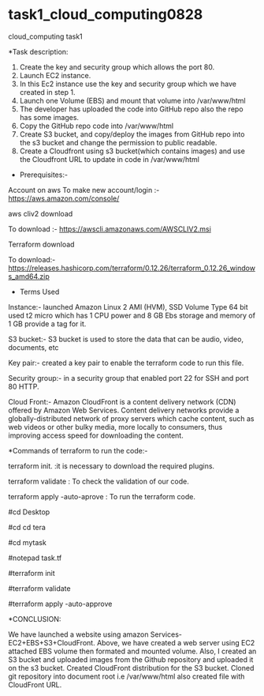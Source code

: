 # task1_cloud_computing0828
cloud_computing task1

*Task description:
1. Create the key and security group which allows the port 80.
2. Launch EC2 instance.
3. In this Ec2 instance use the key and security group which we have created in step 1.
4. Launch one Volume (EBS) and mount that volume into /var/www/html
5. The developer has uploaded the code into GitHub repo also the repo has some images.
6. Copy the GitHub repo code into /var/www/html
7. Create S3 bucket, and copy/deploy the images from GitHub repo into the s3 bucket and change the permission to public readable.
8. Create a Cloudfront using s3 bucket(which contains images) and use the Cloudfront URL to update in code in /var/www/html

* Prerequisites:-

Account on aws
To make new account/login :- https://aws.amazon.com/console/

aws cliv2 download

To download :- https://awscli.amazonaws.com/AWSCLIV2.msi

Terraform download

To download:- https://releases.hashicorp.com/terraform/0.12.26/terraform_0.12.26_windows_amd64.zip

* Terms Used

Instance:-  launched Amazon Linux 2 AMI (HVM), SSD Volume Type 64 bit used t2 micro which has 1 CPU power and 8 GB Ebs storage and memory of 1 GB provide a tag for it.

S3 bucket:- S3 bucket is used to store the data that can be audio, video, documents, etc

Key pair:- created a key pair to enable the terraform code to run this file.

Security group:- in a security group that enabled port 22 for SSH and port 80 HTTP.

Cloud Front:- Amazon CloudFront is a content delivery network (CDN) offered by Amazon Web Services. 
Content delivery networks provide a globally-distributed network of proxy servers which cache content, such as web videos or other bulky media, 
more locally to consumers, thus improving access speed for downloading the content.

*Commands of terraform to run the code:-

terraform init. :it is necessary to download the required plugins.

terraform validate : To check the validation of our code.

terraform apply -auto-aprove : To run the terraform code.

#cd Desktop

#cd cd tera

#cd mytask

#notepad task.tf

#terraform init

#terraform validate

#terraform apply -auto-approve


*CONCLUSION:

We have launched a website using amazon Services- EC2+EBS+S3+CloudFront. 
Above, we have created a web server using EC2 attached EBS volume then formated and mounted volume.
Also, I created an S3 bucket and uploaded images from the Github repository and uploaded it on the s3 bucket. 
Created CloudFront distribution for the S3 bucket. 
Cloned git repository into document root i.e /var/www/html also created file with CloudFront URL.




